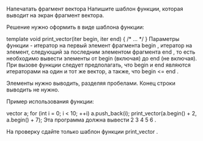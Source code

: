 Напечатать фрагмент вектора
Напишите шаблон функции, которая выводит на экран фрагмент вектора.

Решение нужно оформить в виде шаблона функции:

template <typename iter>
void print_vector(iter begin, iter end)
{ /* … */ }
Параметры функции - итератор на первый элемент фрагмента 
begin
, итератор на элемент, следующий за последним элементом фрагмента 
end
, то есть необходимо вывести элементы от 
begin
 (включая) до 
end
 (не включая). При вызове функции следует предполагать, что 
begin
 и 
end
 являются итераторами на один и тот же вектор, а также, что 
begin <= end
.

Элементы нужно выводить, разделяя пробелами. Конец строки выводить не нужно.

Пример использования функции:

vector<int> a;
for (int i = 0; i < 10; ++i)
    a.push_back(i);
print_vector(a.begin() + 2, a.begin() + 7);
Эта программа должна вывести 
2 3 4 5 6
.

На проверку сдайте только шаблон функции 
print_vector
.